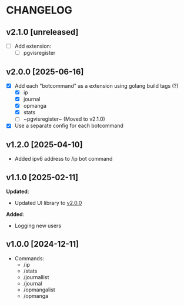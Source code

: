 # CHANGELOG

## v2.1.0 [unreleased]

- [ ] Add extension:
    - [ ] pgvisregister

## v2.0.0 [2025-06-16]

- [x] Add each "botcommand" as a extension using golang build tags (?)
    - [x] ip
    - [x] journal
    - [x] opmanga
    - [x] stats
    - [ ] ~pgvisregister~ (Moved to v2.1.0)
- [x] Use a separate config for each botcommand

## v1.2.0 [2025-04-10]

- Added ipv6 address to /ip bot command

## v1.1.0 [2025-02-11]

**Updated**:

- Updated UI library to [v2.0.0](https://github.com/knackwurstking/ui/tree/dev?tab=readme-ov-file)

**Added**:

- Logging new users

## v1.0.0 [2024-12-11]

- Commands:
    - /ip
    - /stats
    - /journallist
    - /journal
    - /opmangalist
    - /opmanga
